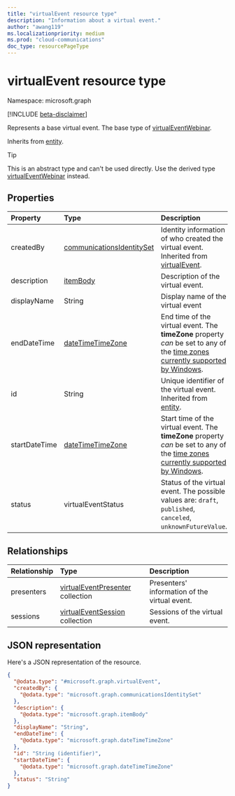 ```yaml
---
title: "virtualEvent resource type"
description: "Information about a virtual event."
author: "awang119"
ms.localizationpriority: medium
ms.prod: "cloud-communications"
doc_type: resourcePageType
---
```


# virtualEvent resource type

Namespace: microsoft.graph

[!INCLUDE [beta-disclaimer](../../includes/beta-disclaimer.md)]

Represents a base virtual event. The base type of [virtualEventWebinar](virtualEventWebinar.md).

Inherits from [entity](../resources/entity.md).

> [!TIP]
> This is an abstract type and can't be used directly. Use the derived type [virtualEventWebinar](virtualEventWebinar.md) instead.

## Properties

|Property|Type|Description|
|:---|:---|:---|
|createdBy|[communicationsIdentitySet](communicationsidentityset.md)|Identity information of who created the virtual event. Inherited from [virtualEvent](../resources/virtualevent.md).|
|description|[itemBody](../resources//itembody.md)|Description of the virtual event.|
|displayName|String|Display name of the virtual event|
|endDateTime|[dateTimeTimeZone](../resources/datetimetimezone.md)|End time of the virtual event. The **timeZone** property _can_ be set to any of the [time zones currently supported by Windows](/windows-hardware/manufacture/desktop/default-time-zones).|
|id|String|Unique identifier of the virtual event. Inherited from [entity](../resources/entity.md).|
|startDateTime|[dateTimeTimeZone](../resources/datetimetimezone.md)|Start time of the virtual event. The **timeZone** property _can_ be set to any of the [time zones currently supported by Windows](/windows-hardware/manufacture/desktop/default-time-zones).|
|status|virtualEventStatus|Status of the virtual event. The possible values are: `draft`, `published`, `canceled`, `unknownFutureValue`.|

## Relationships

|Relationship|Type|Description|
|:---|:---|:---|
|presenters|[virtualEventPresenter](../resources/virtualeventpresenter.md) collection|Presenters' information of the virtual event.|
|sessions|[virtualEventSession](../resources/virtualeventsession.md) collection|Sessions of the virtual event.|

## JSON representation

Here's a JSON representation of the resource.
<!-- {
  "blockType": "resource",
  "keyProperty": "id",
  "@odata.type": "microsoft.graph.virtualEvent",
  "baseType": "microsoft.graph.entity",
  "openType": false
}
-->
``` json
{
  "@odata.type": "#microsoft.graph.virtualEvent",
  "createdBy": {
    "@odata.type": "microsoft.graph.communicationsIdentitySet"
  },
  "description": {
    "@odata.type": "microsoft.graph.itemBody"
  },
  "displayName": "String",
  "endDateTime": {
    "@odata.type": "microsoft.graph.dateTimeTimeZone"
  },
  "id": "String (identifier)",
  "startDateTime": {
    "@odata.type": "microsoft.graph.dateTimeTimeZone"
  },
  "status": "String"
}
```
